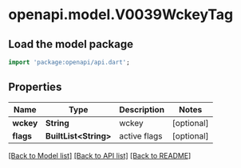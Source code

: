 # openapi.model.V0039WckeyTag

## Load the model package
```dart
import 'package:openapi/api.dart';
```

## Properties
Name | Type | Description | Notes
------------ | ------------- | ------------- | -------------
**wckey** | **String** | wckey | [optional] 
**flags** | **BuiltList&lt;String&gt;** | active flags | [optional] 

[[Back to Model list]](../README.md#documentation-for-models) [[Back to API list]](../README.md#documentation-for-api-endpoints) [[Back to README]](../README.md)


